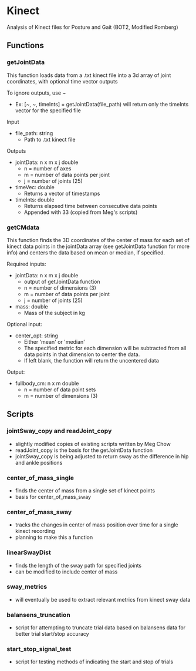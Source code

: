 # Kinect
Analysis of Kinect files for Posture and Gait (BOT2, Modified Romberg)

## Functions
### getJointData
This function loads data from a .txt kinect file into a 3d array of joint coordinates, with optional time vector outputs

To ignore outputs, use ~
* Ex: [~, ~, timeInts] = getJointData(file_path) will return only the timeInts vector for the specified file

Input
* file_path: string
  * Path to .txt kinect file

Outputs
* jointData: n x m x j double
  * n = number of axes
  * m = number of data points per joint
  * j = number of joints (25)
* timeVec: double
  * Returns a vector of timestamps
* timeInts: double
  * Returns elapsed time between consecutive data points
  * Appended with 33 (copied from Meg's scripts)

### getCMdata

This function finds the 3D coordinates of the center of mass for each set of kinect data points in the jointData array (see getJointData function for more info) and centers the data based on mean or median, if specified.

Required inputs:
* jointData: n x m x j double
	* output of getJointData function
	* n = number of dimensions (3)
	* m = number of data points per joint
	* j = number of joints (25)
* mass: double
	* Mass of the subject in kg

Optional input:
* center_opt: string
	* Either 'mean' or 'median'
	* The specified metric for each dimension will be subtracted from all data points in that dimension to center the data.
	* If left blank, the function will return the uncentered data

Output:
* fullbody_cm: n x m double
	* n = number of data point sets
	* m = number of dimensions (3)

## Scripts
### jointSway_copy and readJoint_copy
* slightly modified copies of existing scripts written by Meg Chow
* readJoint_copy is the basis for the getJointData function
* jointSway_copy is being adjusted to return sway as the difference in hip and ankle positions

### center_of_mass_single
* finds the center of mass from a single set of kinect points
* basis for center_of_mass_sway

### center_of_mass_sway
* tracks the changes in center of mass position over time for a single kinect recording
* planning to make this a function

### linearSwayDist
* finds the length of the sway path for specified joints
* can be modified to include center of mass

### sway_metrics
* will eventually be used to extract relevant metrics from kinect sway data

### balansens_truncation
* script for attempting to truncate trial data based on balansens data for better trial start/stop accuracy

### start_stop_signal_test
* script for testing methods of indicating the start and stop of trials

